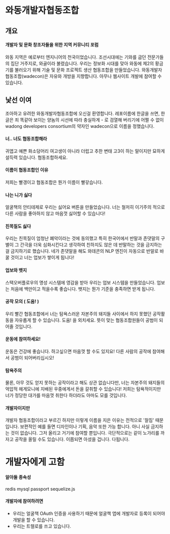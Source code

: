 # 와동개발자협동조합
## 개요
#### 개발자 및 문화 창조자들을 위한 지역 커뮤니티 포럼
와동 지역은 예로부터 엔지니어의 천국이었습니다. 조선시대에는 기와를 굽던 전문가들의 집단 거주지로, 와골이라 불렸습니다. 우리는 정보화 시대를 맞아 와동에 제2의 황금기를 불러오기 위해 기술 및 문화 프로젝트 생산 협동조합을 만들었습니다. 와동개발자협동조합(wadecon)은 자유와 개방을 지향합니다. 아무나 웹사이트 개발에 참여할 수 있습니다.

## 낯선 이여
조아하고 유려한 와동개발자협동조합에 오신걸 환영합니다.
레포이름에 한글을 쓰면, 한글은 죄 똑같아 보이는 양놈의 시선에 따라 충실하게 - 로 검열해 버리기에 어쩔 수 없이 wadong developers consortium의 약자인 wadecon으로 이름을 정했습니다.

#### 너.. 너도 협동조합해라
귀엽고 예쁜 화소덩어리 여고생이 아니라 더럽고 추한 변태 고3이 하는 말이지만 묘하게 설득력 있습니다. 협동조합하세요.

#### 이름이 협동조합인 이유
저희는 빨갱이고 협동조합은 뭔가 이름이 빨갛습니다.

#### 나는 니가 싫다
얼굴책의 안티테제로 우리는 싫어요 버튼을 만들었습니다. 너는 철저히 이기주의 적으로 다른 사람을 좋아하지 않고 마음껏 싫어할 수 있습니다!

#### 친목질도 싫다
우리는 친목질이 엄청난 폐악이라는 것에 동의했고 특히 한국어에서 반말과 존댓말의 구별이 그 간극을 더욱 심화시킨다고 생각하여 친하지도 않은 데 반말하는 것을 금지하는 걸 금지하기로 했습니다. 네가 존댓말을 해도 와데콘의 NLP 엔진이 자동으로 반말로 바꿀 것이고 너는 업보가 쌓이게 됩니다!

#### 업보와 뱃지
스택오버플로우의 명성 시스템에 영감을 받아 우리는 업보 시스템을 만들었습니다. 업보는 처음에 백만이고 적을수록 좋습니다. 뱃지는 뭔가 기준을 충족하면 받게 됩니다.

#### 공작 모의 ( 도움! )
우리 빨간 협동조합에서 너는 탐욕스러운 자본주의 돼지들 사이에서 하지 못했던 공작활동을 자유롭게 할 수 있습니다. 도움! 을 외치세요. 뜻이 맞는 협동조합원들이 공범이 되어줄 것입니다.

#### 운동에 참여하세요!
운동은 건강에 좋습니다. 하고싶으면 마음껏 할 수도 있지요! 다른 사람의 공작에 참여해서 공범이 되어버리십시오!

#### 탐욕주의
물론, 아무 것도 얻지 못하는 공작이라고 해도 상관 없습니다만, 너는 자본주의 돼지들의 억압적 헤게모니에 지배된 우중에게서 돈을 갈취할 수 있습니다! 저희는 탐욕적이지만 너가 정당한 대가를 마음껏 취한다 하더라도 아마도 모를 것입니다.

#### 개발자이지만
개발자 협동조합이라고 부르긴 하지만 이렇게 이름을 지은 이유는 전적으로 '찰짐' 때문입니다. 보편적인 예를 들면 디자인이나 기획, 음악 또한 가능 합니다. 아니 사실 금지하는 것이 없습니다. 그저 올리고 거기에 참여할 뿐입니다. 극단적으로는 같이 노가리를 까자고 공작을 올릴 수도 있습니다. 이쯤되면 아셨을 겁니다. 다됩니다.

# 개발자에게 고함
#### 알아둘 종속성
redis
mysql
passport
sequelize.js

#### 개발자에 참여하려면
- 우리는 얼굴책 OAuth 인증을 사용하기 때문에 얼굴책 앱에 개발자로 등록이 되어야 개발을 할 수 있습니다.
- 우리는 트렐로를 쓰고 있습니다.

